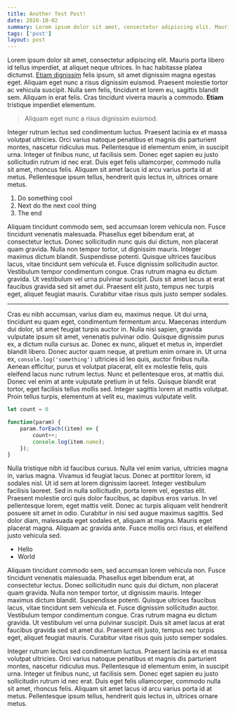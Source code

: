 ```yaml
---
title: Another Test Post!
date: 2020-10-02
summary: Lorem ipsum dolor sit amet, consectetur adipiscing elit. Mauris porta libero id tellus imperdiet, at aliquet neque ultrices. In hac habitasse platea dictumst.
tags: ['post']
layout: post
---
```


Lorem ipsum dolor sit amet, consectetur adipiscing elit. Mauris porta libero id tellus imperdiet, at aliquet neque ultrices. In hac habitasse platea dictumst. [Etiam dignissim](http://google.com) felis ipsum, sit amet dignissim magna egestas eget. Aliquam eget nunc a risus dignissim euismod. Praesent molestie tortor ac vehicula suscipit. Nulla sem felis, tincidunt et lorem eu, sagittis blandit sem. Aliquam in erat felis. Cras tincidunt viverra mauris a commodo. **Etiam** tristique imperdiet elementum.

> Aliquam eget nunc a risus dignissim euismod.

Integer rutrum lectus sed condimentum luctus. Praesent lacinia ex et massa volutpat ultricies. Orci varius natoque penatibus et magnis dis parturient montes, nascetur ridiculus mus. Pellentesque id elementum enim, in suscipit urna. Integer ut finibus nunc, ut facilisis sem. Donec eget sapien eu justo sollicitudin rutrum id nec erat. Duis eget felis ullamcorper, commodo nulla sit amet, rhoncus felis. Aliquam sit amet lacus id arcu varius porta id at metus. Pellentesque ipsum tellus, hendrerit quis lectus in, ultrices ornare metus.

1. Do something cool
2. Next do the next cool thing
3. The end

Aliquam tincidunt commodo sem, sed accumsan lorem vehicula non. Fusce tincidunt venenatis malesuada. Phasellus eget bibendum erat, at consectetur lectus. Donec sollicitudin nunc quis dui dictum, non placerat quam gravida. Nulla non tempor tortor, ut dignissim mauris. Integer maximus dictum blandit. Suspendisse potenti. Quisque ultrices faucibus lacus, vitae tincidunt sem vehicula et. Fusce dignissim sollicitudin auctor. Vestibulum tempor condimentum congue. Cras rutrum magna eu dictum gravida. Ut vestibulum vel urna pulvinar suscipit. Duis sit amet lacus at erat faucibus gravida sed sit amet dui. Praesent elit justo, tempus nec turpis eget, aliquet feugiat mauris. Curabitur vitae risus quis justo semper sodales.

---

Cras eu nibh accumsan, varius diam eu, maximus neque. Ut dui urna, tincidunt eu quam eget, condimentum fermentum arcu. Maecenas interdum dui dolor, sit amet feugiat turpis auctor in. Nulla nisi sapien, gravida vulputate ipsum sit amet, venenatis pulvinar odio. Quisque dignissim purus ex, a dictum nulla cursus ac. Donec ex nunc, aliquet et metus in, imperdiet blandit libero. Donec auctor quam neque, at pretium enim ornare in. Ut urna ex, `console.log('something')` ultricies id leo quis, auctor finibus nulla. Aenean efficitur, purus et volutpat placerat, elit ex molestie felis, quis eleifend lacus nunc rutrum lectus. Nunc et pellentesque eros, at mattis dui. Donec vel enim at ante vulputate pretium in ut felis. Quisque blandit erat tortor, eget facilisis tellus mollis sed. Integer sagittis lorem at mattis volutpat. Proin tellus turpis, elementum at velit eu, maximus vulputate velit.

``` js
let count = 0

function(param) {
    param.forEach((item) => {
        count++;
        console.log(item.name);
    });
}
```

Nulla tristique nibh id faucibus cursus. Nulla vel enim varius, ultricies magna in, varius magna. Vivamus id feugiat lacus. Donec at porttitor lorem, id sodales nisl. Ut id sem at lorem dignissim laoreet. Integer vestibulum facilisis laoreet. Sed in nulla sollicitudin, porta lorem vel, egestas elit. Praesent molestie orci quis dolor faucibus, ac dapibus eros varius. In vel pellentesque lorem, eget mattis velit. Donec ac turpis aliquam velit hendrerit posuere sit amet in odio. Curabitur in nisi sed augue maximus sagittis. Sed dolor diam, malesuada eget sodales et, aliquam at magna. Mauris eget placerat magna. Aliquam ac gravida ante. Fusce mollis orci risus, et eleifend justo vehicula sed.

- Hello
- World

Aliquam tincidunt commodo sem, sed accumsan lorem vehicula non. Fusce tincidunt venenatis malesuada. Phasellus eget bibendum erat, at consectetur lectus. Donec sollicitudin nunc quis dui dictum, non placerat quam gravida. Nulla non tempor tortor, ut dignissim mauris. Integer maximus dictum blandit. Suspendisse potenti. Quisque ultrices faucibus lacus, vitae tincidunt sem vehicula et. Fusce dignissim sollicitudin auctor. Vestibulum tempor condimentum congue. Cras rutrum magna eu dictum gravida. Ut vestibulum vel urna pulvinar suscipit. Duis sit amet lacus at erat faucibus gravida sed sit amet dui. Praesent elit justo, tempus nec turpis eget, aliquet feugiat mauris. Curabitur vitae risus quis justo semper sodales.

Integer rutrum lectus sed condimentum luctus. Praesent lacinia ex et massa volutpat ultricies. Orci varius natoque penatibus et magnis dis parturient montes, nascetur ridiculus mus. Pellentesque id elementum enim, in suscipit urna. Integer ut finibus nunc, ut facilisis sem. Donec eget sapien eu justo sollicitudin rutrum id nec erat. Duis eget felis ullamcorper, commodo nulla sit amet, rhoncus felis. Aliquam sit amet lacus id arcu varius porta id at metus. Pellentesque ipsum tellus, hendrerit quis lectus in, ultrices ornare metus.